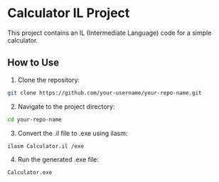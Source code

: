 # Calculator IL Project

This project contains an IL (Intermediate Language) code for a simple calculator.

## How to Use

1. Clone the repository:
```bash
git clone https://github.com/your-username/your-repo-name.git
```


2. Navigate to the project directory:
```bash
cd your-repo-name
```


3. Convert the .il file to .exe using ilasm:
```bash
ilasm Calculator.il /exe
```

4. Run the generated .exe file:
```bash
Calculator.exe
 ```
